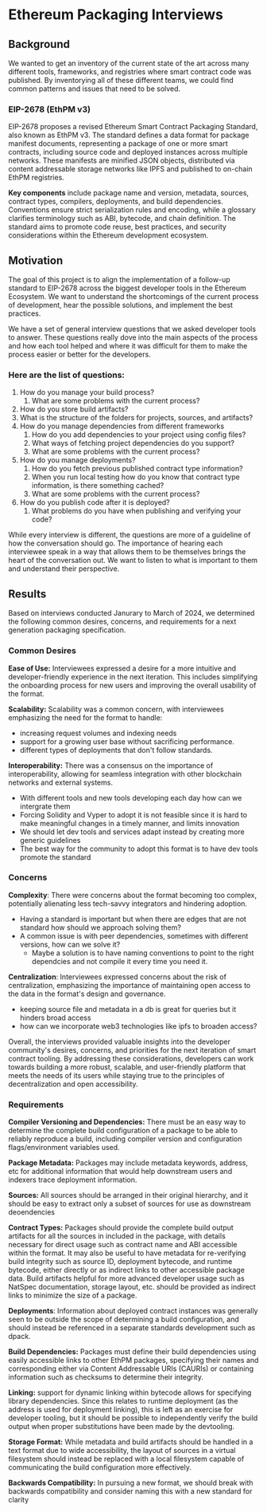# Ethereum Packaging Interviews

## Background

We wanted to get an inventory of the current state of the art across many different tools, frameworks, and registries where smart contract code was published.
By inventorying all of these different teams, we could find common patterns and issues that need to be solved.

### EIP-2678 (EthPM v3)

EIP-2678 proposes a revised Ethereum Smart Contract Packaging Standard, also known as EthPM v3.
The standard defines a data format for package manifest documents, representing a package of one or more smart contracts, including source code and deployed instances across multiple networks.
These manifests are minified JSON objects, distributed via content addressable storage networks like IPFS and published to on-chain EthPM registries.

**Key components** include package name and version, metadata, sources, contract types, compilers, deployments, and build dependencies.
Conventions ensure strict serialization rules and encoding, while a glossary clarifies terminology such as ABI, bytecode, and chain definition.
The standard aims to promote code reuse, best practices, and security considerations within the Ethereum development ecosystem.

## Motivation

The goal of this project is to align the implementation of a follow-up standard to EIP-2678 across the biggest developer tools in the Ethereum Ecosystem.
We want to understand the shortcomings of the current process of development, hear the possible solutions, and implement the best practices.

We have a set of general interview questions that we asked developer tools to answer.
These questions really dove into the main aspects of the process and how each tool helped and where it was difficult for them to make the process easier or better for the developers.

### Here are the list of questions:

1. How do you manage your build process?
   1. What are some problems with the current process?
1. How do you store build artifacts?
1. What is the structure of the folders for projects, sources, and artifacts?
1. How do you manage dependencies from different frameworks
   1. How do you add dependencies to your project using config files?
   1. What ways of fetching project dependencies do you support?
   1. What are some problems with the current process?
1. How do you manage deployments?
   1. How do you fetch previous published contract type information?
   1. When you run local testing how do you know that contract type information, is there something cached?
   1. What are some problems with the current process?
1. How do you publish code after it is deployed?
   1. What problems do you have when publishing and verifying your code?

While every interview is different, the questions are more of a guideline of how the conversation should go.
The importance of hearing each interviewee speak in a way that allows them to be themselves brings the heart of the conversation out.
We want to listen to what is important to them and understand their perspective.

## Results

Based on interviews conducted Janurary to March of 2024, we determined the following common desires, concerns, and requirements for a next generation packaging specification.

### Common Desires

**Ease of Use:** Interviewees expressed a desire for a more intuitive and developer-friendly experience in the next iteration.
This includes simplifying the onboarding process for new users and improving the overall usability of the format.

**Scalability:** Scalability was a common concern, with interviewees emphasizing the need for the format to handle:

- increasing request volumes and indexing needs
- support for a growing user base without sacrificing performance.
- different types of deployments that don't follow standards.

**Interoperability:** There was a consensus on the importance of interoperability, allowing for seamless integration with other blockchain networks and external systems.

- With different tools and new tools developing each day how can we intergrate them
- Forcing Solidity and Vyper to adopt it is not feasible since it is hard to make meaningful changes in a timely manner, and limits innovation
- We should let dev tools and services adapt instead by creating more generic guidelines
- The best way for the community to adopt this format is to have dev tools promote the standard

### Concerns

**Complexity**: There were concerns about the format becoming too complex, potentially alienating less tech-savvy integrators and hindering adoption.

- Having a standard is important but when there are edges that are not standard how should we approach solving them?
- A common issue is with peer dependencies, sometimes with different versions, how can we solve it?
  - Maybe a solution is to have naming conventions to point to the right dependcies and not compile it every time you need it.

**Centralization**: Interviewees expressed concerns about the risk of centralization, emphasizing the importance of maintaining open access to the data in the format's design and governance.
- keeping source file and metadata in a db is great for queries but it hinders broad access
- how can we incorporate web3 technologies like ipfs to broaden access?

Overall, the interviews provided valuable insights into the developer community's desires, concerns, and priorities for the next iteration of smart contract tooling.
By addressing these considerations, developers can work towards building a more robust, scalable, and user-friendly platform that meets the needs of its users while staying true to the principles of decentralization and open accessibility.

### Requirements

**Compiler Versioning and Dependencies:** There must be an easy way to determine the complete build configuration of a package to be able to reliably reproduce a build, including compiler version and configuration flags/environment variables used.

**Package Metadata:** Packages may include metadata keywords, address, etc for additional information that would help downstream users and indexers trace deployment information.

**Sources:** All sources should be arranged in their original hierarchy, and it should be easy to extract only a subset of sources for use as downstream deoendencies

**Contract Types:** Packages should provide the complete build output artifacts for all the sources in included in the package, with details necessary for direct usage such as contract name and ABI accessible within the format.
It may also be useful to have metadata for re-verifying build integrity such as source ID, deployment bytecode, and runtime bytecode, either directly or as indirect links to other accessible package data.
Build artifacts helpful for more advanced developer usage such as NatSpec documentation, storage layout, etc. should be provided as indirect links to minimize the size of a package.

**Deployments**: Information about deployed contract instances was generally seen to be outside the scope of determining a build configuration, and should instead be referenced in a separate standards development such as dpack.

**Build Dependencies:** Packages must define their build dependencies using easily accessible links to other EthPM packages, specifying their names and corresponding either via Content Addressable URIs (CAURIs) or containing information such as checksums to determine their integrity.

**Linking:** support for dynamic linking within bytecode allows for specifying library dependencies.
Since this relates to runtime deployment (as the address is used for deployment linking), this is left as an exercise for developer tooling, but it should be possible to independently verify the build output when proper substitutions have been made by the devtooling.

**Storage Format:** While metadata and build artifacts should be handled in a text format due to wide accessibility, the layout of sources in a virtual filesystem should instead be replaced with a local filesystem capable of communicating the build configuration more effectively.

**Backwards Compatibility:** In pursuing a new format, we should break with backwards compatibility and consider naming this with a new standard for clarity
